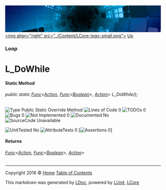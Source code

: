 ![](../Content/LCore-banner-small.png "")
[&lt;img align=&quot;right&quot; src=&quot;../Content/LCore-logo-small.png&quot;&gt;](../../README.md)
[Up](Loop.md)

### Loop

# L_DoWhile

#### Static Method

###### public static <a href="https://msdn.microsoft.com/en-us/library/bb534647.aspx" alt="" target="_blank">Func</a>&lt;[Action](https://msdn.microsoft.com/en-us/library/system.action.aspx), <a href="https://msdn.microsoft.com/en-us/library/bb534960.aspx" alt="" target="_blank">Func</a>&lt;[Boolean](https://msdn.microsoft.com/en-us/library/system.boolean.aspx)&gt;, [Action](https://msdn.microsoft.com/en-us/library/system.action.aspx)&gt; L_DoWhile();

![Type Public Static Override Method](http://b.repl.ca/v1/Type-Public%20Static%20Override%20Method-blue.png "") ![Lines of Code 0](http://b.repl.ca/v1/Lines%20of%20Code-0-blue.png "") ![TODOs 0](http://b.repl.ca/v1/TODOs-0-green.png "") ![Bugs 0](http://b.repl.ca/v1/Bugs-0-green.png "") ![Not Implemented 0](http://b.repl.ca/v1/Not%20Implemented-0-green.png "") ![Documented No](http://b.repl.ca/v1/Documented-No-red.png "") ![SourceCode Unavailable](http://b.repl.ca/v1/SourceCode-Unavailable-red.png "")

![UnitTested No](http://b.repl.ca/v1/UnitTested-No-lightgrey.png "") ![AttributeTests 0](http://b.repl.ca/v1/AttributeTests-0-lightgrey.png "") [![Assertions 0](http://b.repl.ca/v1/Assertions-0-lightgrey.png "")]

#### Returns

###### <a href="https://msdn.microsoft.com/en-us/library/bb534647.aspx" alt="" target="_blank">Func</a>&lt;[Action](https://msdn.microsoft.com/en-us/library/system.action.aspx), <a href="https://msdn.microsoft.com/en-us/library/bb534960.aspx" alt="" target="_blank">Func</a>&lt;[Boolean](https://msdn.microsoft.com/en-us/library/system.boolean.aspx)&gt;, [Action](https://msdn.microsoft.com/en-us/library/system.action.aspx)&gt;



---

Copyright 2016 &copy; [Home](../../README.md) [Table of Contents](../../TableOfContents.md)

This markdown was generated by [LDoc](https://github.com/CodeSingularity/LDoc), powered by [LUnit](https://github.com/CodeSingularity/LUnit), [LCore](https://github.com/CodeSingularity/LCore)

